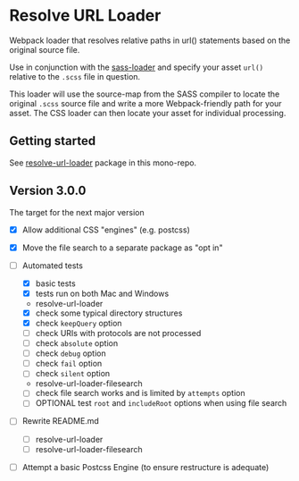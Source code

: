 # Resolve URL Loader

Webpack loader that resolves relative paths in url() statements based on the original source file.

Use in conjunction with the [sass-loader](https://www.npmjs.com/package/sass-loader) and specify your asset `url()` relative to the `.scss` file in question.

This loader will use the source-map from the SASS compiler to locate the original `.scss` source file and write a more Webpack-friendly path for your asset. The CSS loader can then locate your asset for individual processing.


## Getting started

See [resolve-url-loader](packages/resolve-url-loader/README.md) package in this mono-repo.


## Version 3.0.0

The target for the next major version

- [x] Allow additional CSS "engines" (e.g. postcss)

- [x] Move the file search to a separate package as "opt in"

- [ ] Automated tests
  - [x] basic tests
  - [x] tests run on both Mac and Windows

  * resolve-url-loader
  - [x] check some typical directory structures
  - [x] check `keepQuery` option
  - [ ] check URIs with protocols are not processed
  - [ ] check `absolute` option
  - [ ] check `debug` option
  - [ ] check `fail` option
  - [ ] check `silent` option

  * resolve-url-loader-filesearch
  - [ ] check file search works and is limited by `attempts` option
  - [ ] OPTIONAL test `root` and `includeRoot` options when using file search

- [ ] Rewrite README.md
  - [ ] resolve-url-loader
  - [ ] resolve-url-loader-filesearch

- [ ] Attempt a basic Postcss Engine (to ensure restructure is adequate)



